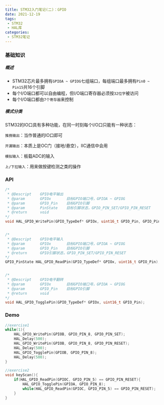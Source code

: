 ```yaml
---
title: STM32入门笔记(二)：GPIO
date: 2021-12-19
tags:
 - STM32
 - HAL库
categories:
 - STM32笔记
---
```


### 基础知识

##### 概述

- STM32芯片最多拥有`GPIOA ~ GPIOG`七组端口，每组端口最多拥有`Pin0 ~ Pin15`共16个引脚
- 每个I/O端口都可以自由编程，但I/O端口寄存器必须按`32位字`被访问
- 每个I/O端口都由`7个寄存器`来控制



##### 模式分类

STM32的IO口具有多种功能，在同一时刻每个I/O口只能有一种状态：

`推挽输出`：当作普通的IO口即可

`开漏输出`：本质上是OC门（接地/悬空），IIC通信中会用

`模拟输入`：板载ADC的输入

`上/下拉输入`：用来做按键检测之类的操作



### API

```c
/*
 * @Descript	GPIO电平输出
 * @param		GPIOx 		目标GPIO端口号，GPIOA ~ GPIOG
 * @param 		GPIO_Pin 	目标GPIO引脚
 * @param		PinState	目标引脚状态，GPIO_PIN_SET/GPIO_PIN_RESET
 * @return		void
*/
void HAL_GPIO_WritePin(GPIO_TypeDef* GPIOx, uint16_t GPIO_Pin, GPIO_PinState PinState);


/*
 * @Descript	GPIO电平输入
 * @param		GPIOx 		目标GPIO端口号，GPIOA ~ GPIOG
 * @param 		GPIO_Pin 	目标GPIO引脚
 * @return		GPIO引脚状态，GPIO_PIN_SET/GPIO_PIN_RESET
*/
GPIO_PinState HAL_GPIO_ReadPin(GPIO_TypeDef* GPIOx, uint16_t GPIO_Pin);


/*
 * @Descript	GPIO电平翻转
 * @param 		GPIOx		目标GPIO端口号，GPIOA ~ GPIOG
 * @param		GPIO_Pin	目标GPIO引脚
 * @return		void
*/
void HAL_GPIO_TogglePin(GPIO_TypeDef* GPIOx, uint16_t GPIO_Pin);
```



### Demo

```c
//exercise1
while(1){
    HAL_GPIO_WritePin(GPIOB, GPIO_PIN_8, GPIO_PIN_SET);
    HAL_Delay(500);
    HAL_GPIO_WritePin(GPIOB, GPIO_PIN_8, GPIO_PIN_RESET);
    HAL_Delay(500);
    HAL_GPIO_TogglePin(GPIOB, GPIO_PIN_8);
    HAL_Delay(500);
}

//exercise2
void keyScan(){
    if(HAL_GPIO_ReadPin(GPIOC, GPIO_PIN_5) == GPIO_PIN_RESET){
        HAL_GPIO_TogglePin(GPIOA, GPIO_PIN_8);
        while(HAL_GPIO_ReadPin(GPIOC, GPIO_PIN_5) == GPIO_PIN_RESET);
    }
}
```